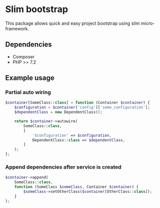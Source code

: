 # Slim bootstrap

This package allows quick and easy project bootstrap using slim micro-framework.
## Dependencies

- Composer
- PHP >= 7.2

## Example usage

### Partial auto wiring
```PHP
$container[SomeClass::class] = function (Container $container) {
    $configuration = $container['config']['some_configuration'];
    $dependentClass = new DependentClass();

    return $container->autowire(
        SomeClass::class,
        [
            '$configuration' => $configuration,
            DependentClass::class => $dependentClass,
        ]
    );
};
```

### Append dependencies after service is created

```PHP
$container->append(
    SomeClass::class,
    function (SomeClass $someClass, Container $container) {
        $someClass->setOtherClass($container[OtherClass::class]);
    }
);
```
